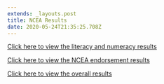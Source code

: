 ```yaml
---
extends: _layouts.post
title: NCEA Results
date: 2020-05-24T21:35:25.708Z
---
```

[Click here to view the literacy and numeracy results](https://res.cloudinary.com/ruapehu-college/image/upload/v1590356556/0183_literacy-numeracy_qerk9g.pdf)

[Click here to view the NCEA endorsement results](https://res.cloudinary.com/ruapehu-college/image/upload/v1590356563/0183_ncea-cert-endorsement_qsj79m.pdf)

[Click here to view the overall results](https://res.cloudinary.com/ruapehu-college/image/upload/v1590356570/0183_overall-achievement-ncea-rb_yv7bmc.pdf)
